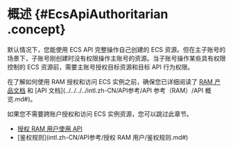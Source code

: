 # 概述 {#EcsApiAuthoritarian .concept}

默认情况下，您能使用 ECS API 完整操作自己创建的 ECS 资源。但在主子账号的场景下，子账号刚创建时没有权限操作主账号的资源。当子账号操作某些具有权限控制的 ECS 资源前，需要主账号授权目标资源和目标 API 行为权限。

在了解如何使用 RAM 授权和访问 ECS 实例之前，确保您已详细阅读了 [RAM 产品文档](../../../../intl.zh-CN/产品简介/什么是RAM？.md#) 和 [API 文档](../../../../intl.zh-CN/API参考/API 参考（RAM）/API 概览.md#)。

如果您不需要跨账户授权和访问 ECS 实例资源，您可以跳过此章节。

-   [授权 RAM 用户使用 API](intl.zh-CN/.md#)
-   [鉴权规则](intl.zh-CN/API参考/授权 RAM 用户/鉴权规则.md#)

